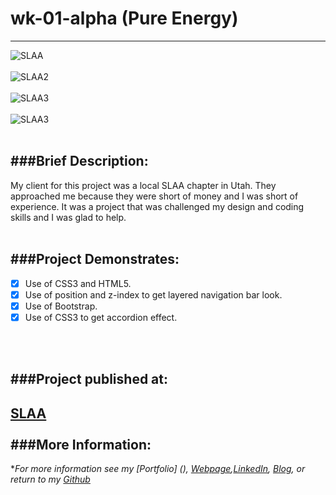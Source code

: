 # wk-01-alpha (Pure Energy)
---

![SLAA](https://cloud.githubusercontent.com/assets/11747875/20292576/e16f573c-aaab-11e6-85b7-3b8736689ce4.png)
<br/>
<br/>
![SLAA2](https://cloud.githubusercontent.com/assets/11747875/20292581/f6265cd4-aaab-11e6-8765-f16064102d2c.png)
<br/>
<br/>
![SLAA3](https://cloud.githubusercontent.com/assets/11747875/20292586/00305ce8-aaac-11e6-9cf1-ecc37990735d.png)
<br/>
<br/>
![SLAA3](https://cloud.githubusercontent.com/assets/11747875/20292601/28b2bcba-aaac-11e6-8d83-3acdb2f71633.png)
<br/>
<br/>

###Brief Description: 
---
My client for this project was a local SLAA chapter in Utah. They approached me because they were short of money and I was short of experience.  It was a project that was challenged my design and coding skills and I was glad to help.
<br/>
<br/>

###Project Demonstrates: 
---

- [x] Use of CSS3 and HTML5.
- [x] Use of position and z-index to get layered navigation bar look.
- [x] Use of Bootstrap.
- [x] Use of CSS3 to get accordion effect.
<br/>
<br/>

###Project published at: 
---

[SLAA](http://trrapp12.github.io/examplepage/)
<br/>
<br/>
###More Information:
---

\**For more information see my [Portfolio] (), [Webpage](http://web-karma.org),[LinkedIn](https://www.linkedin.com/in/trevor-rapp-042a1037), [Blog](http://web-karma.net), or return to my [Github](https://github.com/trrapp12)*
